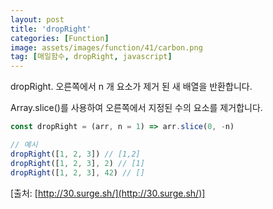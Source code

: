 ```yaml
---
layout: post
title: 'dropRight'
categories: [Function]
image: assets/images/function/41/carbon.png
tag: [매일함수, dropRight, javascript]
---
```


dropRight. 오른쪽에서 n 개 요소가 제거 된 새 배열을 반환합니다.

Array.slice()를 사용하여 오른쪽에서 지정된 수의 요소를 제거합니다.

```javascript
const dropRight = (arr, n = 1) => arr.slice(0, -n)

// 예시
dropRight([1, 2, 3]) // [1,2]
dropRight([1, 2, 3], 2) // [1]
dropRight([1, 2, 3], 42) // []
```

[출처: [http://30.surge.sh/](http://30.surge.sh/)]
